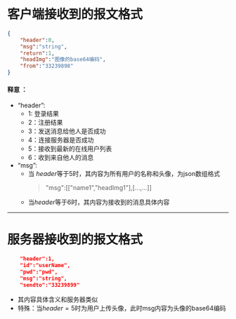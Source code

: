# 客户端接收到的报文格式
```json
{
    "header":0,
    "msg":"string",
    "return":1,
    "headImg":"图像的base64编码",
    "from":"33239898"
}
```
#### 释意 ：
- “header”:
  - 1: 登录结果
  - 2：注册结果
  - 3：发送消息给他人是否成功
  - 4：连接服务器是否成功
  - 5：接收到最新的在线用户列表
  - 6：收到来自他人的消息
- “msg”:
  - 当 $header$等于5时，其内容为所有用户的名称和头像，为json数组格式 
      > "msg":[["name1","headImg1"],[...,...]]
  - 当$header$等于6时，其内容为接收到的消息具体内容

----
# 服务器接收到的报文格式
```json
    "header":1,
    "id":"userName",
    "pwd":"pwd",
    "msg":"string",
    "sendto":"33239899"
```
- 其内容具体含义和服务器类似
- 特殊：当$header=5$时为用户上传头像，此时msg内容为头像的base64编码